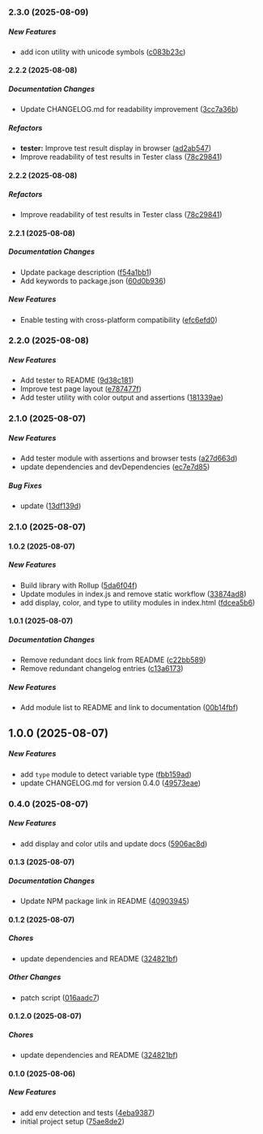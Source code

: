 ### 2.3.0 (2025-08-09)

##### New Features

*  add icon utility with unicode symbols ([c083b23c](https://github.com/jlongyam/utility/commit/c083b23cde671b4c5027e5db8c37c3dc934f2e1d))

#### 2.2.2 (2025-08-08)

##### Documentation Changes

*  Update CHANGELOG.md for readability improvement ([3cc7a36b](https://github.com/jlongyam/utility/commit/3cc7a36b3309dac7efb995126d3e17deaac0ebbb))

##### Refactors

* **tester:**  Improve test result display in browser ([ad2ab547](https://github.com/jlongyam/utility/commit/ad2ab547601a930ae705eeaf27b39e6649add5ed))
*  Improve readability of test results in Tester class ([78c29841](https://github.com/jlongyam/utility/commit/78c298419a60afafdc857429be108926a1b57275))

#### 2.2.2 (2025-08-08)

##### Refactors

*  Improve readability of test results in Tester class ([78c29841](https://github.com/jlongyam/utility/commit/78c298419a60afafdc857429be108926a1b57275))

#### 2.2.1 (2025-08-08)

##### Documentation Changes

*  Update package description ([f54a1bb1](https://github.com/jlongyam/utility/commit/f54a1bb1ed53f6d73183500d6a8ff4bc404a1eb3))
*  Add keywords to package.json ([60d0b936](https://github.com/jlongyam/utility/commit/60d0b936bc1ea7b32cea55b980e1b3c00681efa7))

##### New Features

*  Enable testing with cross-platform compatibility ([efc6efd0](https://github.com/jlongyam/utility/commit/efc6efd00efa2e618db38524f31057ac619b60ca))

### 2.2.0 (2025-08-08)

##### New Features

*  Add tester to README ([9d38c181](https://github.com/jlongyam/utility/commit/9d38c181fa82987f06ddbd04861611bdb695d029))
*  Improve test page layout ([e787477f](https://github.com/jlongyam/utility/commit/e787477fcf6fefb17e1121141a51b0c17b095a84))
*  Add tester utility with color output and assertions ([181339ae](https://github.com/jlongyam/utility/commit/181339aef40777cb3fbc195377dcc16e691ccfa7))

### 2.1.0 (2025-08-07)

##### New Features

*  Add tester module with assertions and browser tests ([a27d663d](https://github.com/jlongyam/utility/commit/a27d663dbe8b80667fdf38b0ce69d0ae5a04c7a5))
*  update dependencies and devDependencies ([ec7e7d85](https://github.com/jlongyam/utility/commit/ec7e7d85c9de4c8de84fff0d2acf6320ba70e39c))

##### Bug Fixes

*  update ([13df139d](https://github.com/jlongyam/utility/commit/13df139db4749f67ab32d4553af61d702024c6cb))

### 2.1.0 (2025-08-07)

#### 1.0.2 (2025-08-07)

##### New Features

*  Build library with Rollup ([5da6f04f](https://github.com/jlongyam/utility/commit/5da6f04f8b93faded7dcbdfbe035279ec06a486d))
*  Update modules in index.js and remove static workflow ([33874ad8](https://github.com/jlongyam/utility/commit/33874ad84b184b23bb807c4e7ec0c8d0faa9a3bf))
*  add display, color, and type to utility modules in index.html ([fdcea5b6](https://github.com/jlongyam/utility/commit/fdcea5b67e844f96fc3798993b91b2e7c5744f4e))

#### 1.0.1 (2025-08-07)

##### Documentation Changes

*  Remove redundant docs link from README ([c22bb589](https://github.com/jlongyam/utility/commit/c22bb589a0e775a1d9aa7ca68bc930512ec9d2cb))
*  Remove redundant changelog entries ([c13a6173](https://github.com/jlongyam/utility/commit/c13a61731d201b61620aa894f4c1c74e0a22522d))

##### New Features

*  Add module list to README and link to documentation ([00b14fbf](https://github.com/jlongyam/utility/commit/00b14fbf95a257cc8e888660686fd412dda9837c))

## 1.0.0 (2025-08-07)

##### New Features

*  add `type` module to detect variable type ([fbb159ad](https://github.com/jlongyam/utility/commit/fbb159ad1b19dac50447dff070766e1ab9eeeb1f))
*  update CHANGELOG.md for version 0.4.0 ([49573eae](https://github.com/jlongyam/utility/commit/49573eae21992added09916a37db6b1eb4d2376f))

### 0.4.0 (2025-08-07)

##### New Features

*  add display and color utils and update docs ([5906ac8d](https://github.com/jlongyam/utility/commit/5906ac8d02c95c9195ebc9bf081e33ca32f0af1c))

#### 0.1.3 (2025-08-07)

##### Documentation Changes

*  Update NPM package link in README ([40903945](https://github.com/jlongyam/utility/commit/409039453432eaf0a7c4131728b79e0631de00ce))

#### 0.1.2 (2025-08-07)

##### Chores

*  update dependencies and README ([324821bf](https://github.com/jlongyam/utility/commit/324821bfa92d342fc45fcc89dc24e4edbd675924))

##### Other Changes

* patch script ([016aadc7](https://github.com/jlongyam/utility/commit/016aadc7d62cd4962b8f04111caab46bd3407966))

#### 0.1.2.0 (2025-08-07)

##### Chores

*  update dependencies and README ([324821bf](https://github.com/jlongyam/utility/commit/324821bfa92d342fc45fcc89dc24e4edbd675924))

#### 0.1.0 (2025-08-06)

##### New Features

*  add env detection and tests ([4eba9387](https://github.com/jlongyam/utility/commit/4eba938726082e6a202c5a582c882938808d8d51))
*  initial project setup ([75ae8de2](https://github.com/jlongyam/utility/commit/75ae8de243f3924c58808d6b74c696eda386e5d7))

